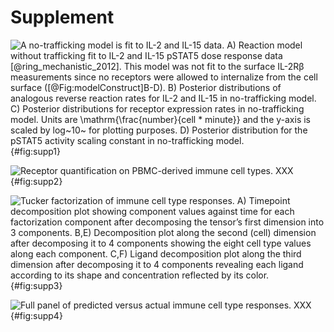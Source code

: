 # Supplement

![**A no-trafficking model is fit to IL-2 and IL-15 data.** A) Reaction model without trafficking fit to IL-2 and IL-15 pSTAT5 dose response data [@ring_mechanistic_2012]. This model was not fit to the surface IL-2Rβ measurements since no receptors were allowed to internalize from the cell surface ([@Fig:modelConstruct]B-D).
B) Posterior distributions of analogous reverse reaction rates for IL-2 and IL-15 in no-trafficking model.
C) Posterior distributions for receptor expression rates in no-trafficking model. Units are $\mathrm{\frac{number}{cell * minute}}$ and the y-axis is scaled by log~10~ for plotting purposes.
D) Posterior distribution for the pSTAT5 activity scaling constant in no-trafficking model. ](./Figures/figureS1.svg){#fig:supp1}

![**Receptor quantification on PBMC-derived immune cell types.** XXX](./Figures/figureS2.svg){#fig:supp2}

![**Tucker factorization of immune cell type responses.** A) Timepoint decomposition plot showing component values against time for each factorization component after decomposing the tensor’s first dimension into 3 components. B,E) Decomposition plot along the second (cell) dimension after decomposing it to 4 components showing the eight cell type values along each component.  C,F) Ligand decomposition plot along the third dimension after decomposing it to 4 components revealing each ligand according to its shape and concentration reflected by its color. ](./Figures/figureS3.svg){#fig:supp3}

![**Full panel of predicted versus actual immune cell type responses.** XXX](./Figures/figureS4.svg){#fig:supp4}
